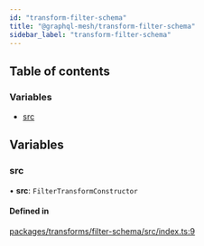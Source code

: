 ```yaml
---
id: "transform-filter-schema"
title: "@graphql-mesh/transform-filter-schema"
sidebar_label: "transform-filter-schema"
---
```


## Table of contents

### Variables

- [src](transforms_filter_schema_src#src)

## Variables

### src

• **src**: `FilterTransformConstructor`

#### Defined in

[packages/transforms/filter-schema/src/index.ts:9](https://github.com/Urigo/graphql-mesh/blob/master/packages/transforms/filter-schema/src/index.ts#L9)
